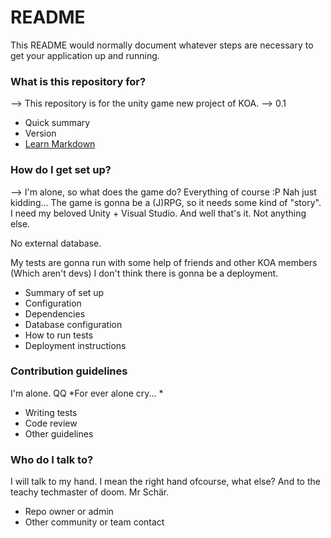 # README #

This README would normally document whatever steps are necessary to get your application up and running.

### What is this repository for? ###

--> This repository is for the unity game new project of KOA.
--> 0.1

* Quick summary
* Version
* [Learn Markdown](https://bitbucket.org/tutorials/markdowndemo)

### How do I get set up? ###

--> I'm alone, so what does the game do? Everything of course :P Nah just kidding...
The game is gonna be a (J)RPG, so it needs some kind of "story". 
I need my beloved Unity + Visual Studio.
And well that's it. Not anything else.

No external database.

My tests are gonna run with some help of friends and other KOA members (Which aren't devs) 
I don't think there is gonna be a deployment. 

* Summary of set up
* Configuration
* Dependencies
* Database configuration
* How to run tests
* Deployment instructions

### Contribution guidelines ###

I'm alone. QQ 
*For ever alone cry... *

* Writing tests
* Code review
* Other guidelines

### Who do I talk to? ###

I will talk to my hand. I mean the right hand ofcourse, what else? 
And to the teachy techmaster of doom. Mr Schär.

* Repo owner or admin
* Other community or team contact